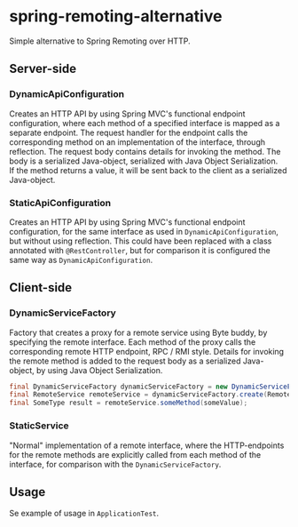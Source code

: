 # spring-remoting-alternative

Simple alternative to Spring Remoting over HTTP.

## Server-side

### DynamicApiConfiguration

Creates an HTTP API by using Spring MVC's functional endpoint configuration, where each method of a specified interface
is mapped as a separate endpoint. The request handler for the endpoint calls the corresponding method on an
implementation of the interface, through reflection. The request body contains details for invoking the method. The
body is a serialized Java-object, serialized with Java Object Serialization.  
If the method returns a value, it will be sent back to the client as a serialized Java-object.

### StaticApiConfiguration

Creates an HTTP API by using Spring MVC's functional endpoint configuration, for the same interface as used in
`DynamicApiConfiguration`, but without using reflection. This could have been replaced with a class annotated with
`@RestController`, but for comparison it is configured the same way as `DynamicApiConfiguration`.

## Client-side

### DynamicServiceFactory

Factory that creates a proxy for a remote service using Byte buddy, by specifying the remote interface. Each method of
the proxy calls the corresponding remote HTTP endpoint, RPC / RMI style. Details for invoking the remote method is added
to
the request body as a serialized Java-object, by using Java Object Serialization.

```java
final DynamicServiceFactory dynamicServiceFactory = new DynamicServiceFactory("https://server-url.no");
final RemoteService remoteService = dynamicServiceFactory.create(RemoteService.class);
final SomeType result = remoteService.someMethod(someValue);
```

### StaticService

"Normal" implementation of a remote interface, where the HTTP-endpoints for the remote methods are explicitly called
from each method of the interface, for comparison with the `DynamicServiceFactory`.

## Usage

Se example of usage in `ApplicationTest`.